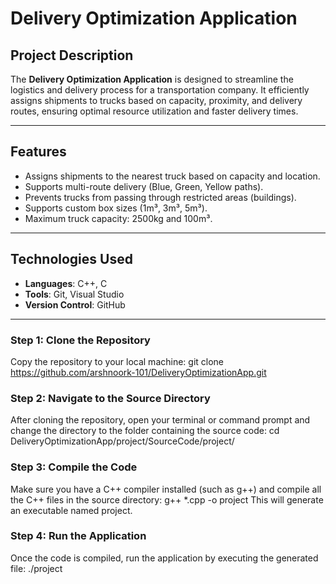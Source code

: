 # **Delivery Optimization Application**
## **Project Description**
The **Delivery Optimization Application** is designed to streamline the logistics and delivery process for a transportation company. It efficiently assigns shipments to trucks based on capacity, proximity, and delivery routes, ensuring optimal resource utilization and faster delivery times.

---

## **Features**
- Assigns shipments to the nearest truck based on capacity and location.
- Supports multi-route delivery (Blue, Green, Yellow paths).
- Prevents trucks from passing through restricted areas (buildings).
- Supports custom box sizes (1m³, 3m³, 5m³).
- Maximum truck capacity: 2500kg and 100m³.

---
## **Technologies Used**
- **Languages**: C++, C
- **Tools**: Git, Visual Studio
- **Version Control**: GitHub

---

### **Step 1: Clone the Repository**
Copy the repository to your local machine:
git clone https://github.com/arshnoork-101/DeliveryOptimizationApp.git

### **Step 2: Navigate to the Source Directory**
After cloning the repository, open your terminal or command prompt and change the directory to the folder containing the source code:
cd DeliveryOptimizationApp/project/SourceCode/project/

### **Step 3: Compile the Code**
Make sure you have a C++ compiler installed (such as g++) and compile all the C++ files in the source directory:
g++ *.cpp -o project
This will generate an executable named project.

### **Step 4: Run the Application**
Once the code is compiled, run the application by executing the generated file:
./project


